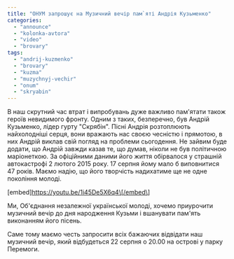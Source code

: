 ```yaml
---
title: "ОНУМ запрошує на Музичний вечір пам`яті Андрія Кузьменко"
categories: 
  - "announce"
  - "kolonka-avtora"
  - "video"
  - "brovary"
tags: 
  - "andrij-kuzmenko"
  - "brovary"
  - "kuzma"
  - "muzychnyj-vechir"
  - "onum"
  - "skryabin"
---
```


В наш скрутний час втрат і випробувань дуже важливо пам'ятати також героїв невидимого фронту. Одним з таких, безперечно, був Андрій Кузьменко, лідер гурту "Скрябін". Пісні Андрія розтоплюють найхолодніші серця, вони вражають нас своєю чесністю і прямотою, в них Андрій виклав свій погляд на проблеми сьогодення. Не зайвим буде додати, що Андрій завжди казав те, що думав, ніколи не був політичною маріонеткою. За офіційними даними його життя обірвалося у страшній автокастрофі 2 лютого 2015 року. 17 серпня йому мало б виповнитися 47 років. Маємо надію, що його творчість надихатиме ще не одне покоління молоді.

\[embed\]https://youtu.be/1i45De5X6q4\[/embed\]

Ми, Об'єднання незалежної української молоді, хочемо приурочити музичний вечір до дня народження Кузьми і вшанувати пам'ять виконанням його пісень.

Саме тому маємо честь запросити всіх бажаючих відвідати наш музичний вечір, який відбудеться 22 серпня о 20.00 на острові у парку Перемоги.
